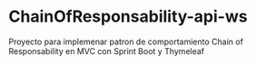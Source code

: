 # ChainOfResponsability-api-ws
Proyecto para implemenar patron de comportamiento Chain of Responsability en MVC con Sprint Boot y Thymeleaf
